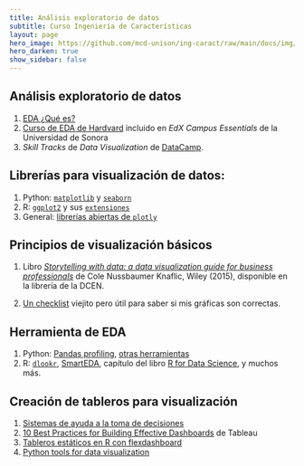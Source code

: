 ```yaml
---
title: Análisis exploratorio de datos 
subtitle: Curso Ingeniería de Características
layout: page
hero_image: https://github.com/mcd-unison/ing-caract/raw/main/docs/img/eda-banner.jpg
hero_darken: true
show_sidebar: false
---
```


## Análisis exploratorio de datos

1. [EDA ¿Qué es?](https://github.com/mcd-unison/ing-caract/raw/main/slides/exploratoryGraphs.pdf)
2. [Curso de EDA de Hardvard](https://enterprise.edx.org/uni-sonora/course/HarvardX+PH125.2x) incluido en *EdX Campus Essentials* de la Universidad de Sonora
3. *Skill Tracks* de *Data Visualization* de [DataCamp](https://learn.datacamp.com/skill-tracks).

## Librerías para visualización de datos:

1. Python: [`matplotlib`](https://matplotlib.org/) y [`seaborn`](https://seaborn.pydata.org/index.html)
2. R: [`ggplot2`](https://ggplot2.tidyverse.org/) y sus [`extensiones`](https://exts.ggplot2.tidyverse.org/gallery/)
3. General: [librerías abiertas de `plotly`](https://plotly.com/graphing-libraries/)

## Principios de visualización básicos

1. Libro [*Storytelling with data: a data visualization guide for business professionals*](https://www.storytellingwithdata.com)
de Cole Nussbaumer Knaflic, Wiley (2015), disponible en la librería de la DCEN.

2. [Un checklist](https://github.com/mcd-unison/ing-caract/raw/main/pdf/DataVizChecklist.pdf) viejito pero útil para saber si mis gráficas son correctas.

## Herramienta de EDA

1. Python: [Pandas profiling](https://github.com/pandas-profiling/pandas-profiling), [otras herramientas](https://medium.com/spatial-data-science/4-tools-to-speed-up-exploratory-data-analysis-eda-in-python-e240ebcd18de)
2. R: [`dlookr`](https://cran.r-project.org/web/packages/dlookr/vignettes/EDA.html), [SmartEDA](https://github.com/daya6489/SmartEDA), capítulo del libro [R for Data Science](https://r4ds.had.co.nz/exploratory-data-analysis.html), y muchos más.

## Creación de tableros para visualización 

1. [Sistemas de ayuda a la toma de decisiones](https://github.com/mcd-unison/ing-caract/raw/main/slides/dss.pptx)
2. [10 Best Practices for Building Effective Dashboards](https://github.com/mcd-unison/ing-caract/raw/main/pdf/BestPracticesDashboards.pdf) de Tableau
3. [Tableros estáticos en R con flexdashboard](https://pkgs.rstudio.com/flexdashboard/index.html)
4. [Python tools for data visualization](https://pyviz.org)


